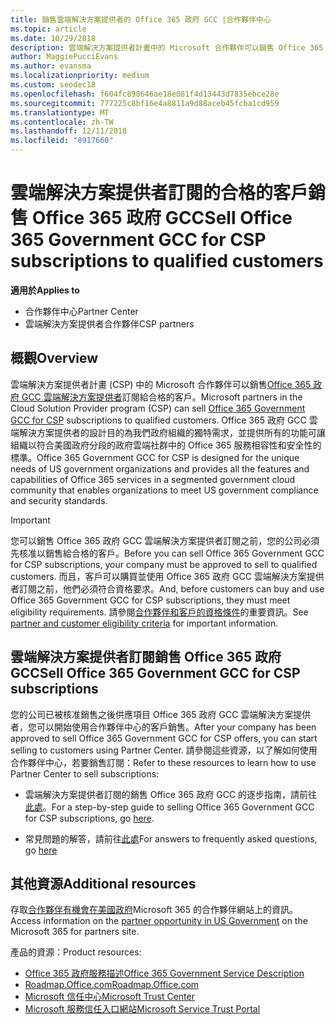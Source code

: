 ```yaml
---
title: 銷售雲端解決方案提供者的 Office 365 政府 GCC |合作夥伴中心
ms.topic: article
ms.date: 10/29/2018
description: 雲端解決方案提供者計畫中的 Microsoft 合作夥伴可以銷售 Office 365 政府 GCC 雲端解決方案提供者訂閱給合格的客戶。 Office 365 雲端解決方案提供者的政府 GCC 是套件的設計目的是為美國政府和政府約聘人員存取雲端生產力服務。
author: MaggiePucciEvans
ms.author: evansma
ms.localizationpriority: medium
ms.custom: seodec18
ms.openlocfilehash: f604fc898646ae18e081f4d13443d7835ebce28e
ms.sourcegitcommit: 777225c8bf16e4a8811a9d88aceb45fcba1cd959
ms.translationtype: MT
ms.contentlocale: zh-TW
ms.lasthandoff: 12/11/2018
ms.locfileid: "8917660"
---
```

# <a name="sell-office-365-government-gcc-for-csp-subscriptions-to-qualified-customers"></a><span data-ttu-id="9ff73-104">雲端解決方案提供者訂閱的合格的客戶銷售 Office 365 政府 GCC</span><span class="sxs-lookup"><span data-stu-id="9ff73-104">Sell Office 365 Government GCC for CSP subscriptions to qualified customers</span></span>

**<span data-ttu-id="9ff73-105">適用於</span><span class="sxs-lookup"><span data-stu-id="9ff73-105">Applies to</span></span>**

-  <span data-ttu-id="9ff73-106">合作夥伴中心</span><span class="sxs-lookup"><span data-stu-id="9ff73-106">Partner Center</span></span>
-  <span data-ttu-id="9ff73-107">雲端解決方案提供者合作夥伴</span><span class="sxs-lookup"><span data-stu-id="9ff73-107">CSP partners</span></span>


## <a name="overview"></a><span data-ttu-id="9ff73-108">概觀</span><span class="sxs-lookup"><span data-stu-id="9ff73-108">Overview</span></span>

<span data-ttu-id="9ff73-109">雲端解決方案提供者計畫 (CSP) 中的 Microsoft 合作夥伴可以銷售[Office 365 政府 GCC 雲端解決方案提供者](https://www.microsoft.com/microsoft-365/partners/governmentforCSP)訂閱給合格的客戶。</span><span class="sxs-lookup"><span data-stu-id="9ff73-109">Microsoft partners in the Cloud Solution Provider program (CSP) can sell [Office 365 Government GCC for CSP](https://www.microsoft.com/microsoft-365/partners/governmentforCSP) subscriptions to qualified customers.</span></span> <span data-ttu-id="9ff73-110">Office 365 政府 GCC 雲端解決方案提供者的設計目的為我們政府組織的獨特需求，並提供所有的功能可讓組織以符合美國政府分段的政府雲端社群中的 Office 365 服務相容性和安全性的標準。</span><span class="sxs-lookup"><span data-stu-id="9ff73-110">Office 365 Government GCC for CSP is designed for the unique needs of US government organizations and provides all the features and capabilities of Office 365 services in a segmented government cloud community that enables organizations to meet US government compliance and security standards.</span></span> 

>[!IMPORTANT] 
><span data-ttu-id="9ff73-111">您可以銷售 Office 365 政府 GCC 雲端解決方案提供者訂閱之前，您的公司必須先核准以銷售給合格的客戶。</span><span class="sxs-lookup"><span data-stu-id="9ff73-111">Before you can sell Office 365 Government GCC for CSP subscriptions, your company must be approved to sell to qualified customers.</span></span> <span data-ttu-id="9ff73-112">而且，客戶可以購買並使用 Office 365 政府 GCC 雲端解決方案提供者訂閱之前，他們必須符合資格要求。</span><span class="sxs-lookup"><span data-stu-id="9ff73-112">And, before customers can buy and use Office 365 Government GCC for CSP subscriptions, they must meet eligibility requirements.</span></span> <span data-ttu-id="9ff73-113">請參閱[合作夥伴和客戶的資格條件](csp-gcc-validate.md)的重要資訊。</span><span class="sxs-lookup"><span data-stu-id="9ff73-113">See [partner and customer eligibility criteria](csp-gcc-validate.md) for important information.</span></span>


## <a name="sell-office-365-government-gcc-for-csp-subscriptions"></a><span data-ttu-id="9ff73-114">雲端解決方案提供者訂閱銷售 Office 365 政府 GCC</span><span class="sxs-lookup"><span data-stu-id="9ff73-114">Sell Office 365 Government GCC for CSP subscriptions</span></span>

<span data-ttu-id="9ff73-115">您的公司已被核准銷售之後供應項目 Office 365 政府 GCC 雲端解決方案提供者，您可以開始使用合作夥伴中心的客戶銷售。</span><span class="sxs-lookup"><span data-stu-id="9ff73-115">After your company has been approved to sell Office 365 Government GCC for CSP offers, you can start selling to customers using Partner Center.</span></span> <span data-ttu-id="9ff73-116">請參閱這些資源，以了解如何使用合作夥伴中心，若要銷售訂閱：</span><span class="sxs-lookup"><span data-stu-id="9ff73-116">Refer to these resources to learn how to use Partner Center to sell subscriptions:</span></span> 

-   <span data-ttu-id="9ff73-117">雲端解決方案提供者訂閱的銷售 Office 365 政府 GCC 的逐步指南，請前往[此處](https://go.microsoft.com/fwlink/?linkid=2007323)。</span><span class="sxs-lookup"><span data-stu-id="9ff73-117">For a step-by-step guide to selling Office 365 Government GCC for CSP subscriptions, go [here](https://go.microsoft.com/fwlink/?linkid=2007323).</span></span>  

-   <span data-ttu-id="9ff73-118">常見問題的解答，請前往[此處](https://o365pp.blob.core.windows.net/media/Resources/GCC/Office%20365%20Government%20GCC%20for%20CSP%20Partner%20FAQ.docx)</span><span class="sxs-lookup"><span data-stu-id="9ff73-118">For answers to frequently asked questions, go [here](https://o365pp.blob.core.windows.net/media/Resources/GCC/Office%20365%20Government%20GCC%20for%20CSP%20Partner%20FAQ.docx)</span></span>


## <a name="additional-resources"></a><span data-ttu-id="9ff73-119">其他資源</span><span class="sxs-lookup"><span data-stu-id="9ff73-119">Additional resources</span></span>

<span data-ttu-id="9ff73-120">存取[合作夥伴有機會在美國政府](https://www.microsoft.com/microsoft-365/partners/governmentforCSP)Microsoft 365 的合作夥伴網站上的資訊。</span><span class="sxs-lookup"><span data-stu-id="9ff73-120">Access information on the [partner opportunity in US Government](https://www.microsoft.com/microsoft-365/partners/governmentforCSP) on the Microsoft 365 for partners site.</span></span>

<span data-ttu-id="9ff73-121">產品的資源：</span><span class="sxs-lookup"><span data-stu-id="9ff73-121">Product resources:</span></span>

- [<span data-ttu-id="9ff73-122">Office 365 政府服務描述</span><span class="sxs-lookup"><span data-stu-id="9ff73-122">Office 365 Government Service Description</span></span>](https://technet.microsoft.com/library/mt774581.aspx)
- [<span data-ttu-id="9ff73-123">Roadmap.Office.com</span><span class="sxs-lookup"><span data-stu-id="9ff73-123">Roadmap.Office.com</span></span>](https://products.office.com/business/office-365-roadmap)
- [<span data-ttu-id="9ff73-124">Microsoft 信任中心</span><span class="sxs-lookup"><span data-stu-id="9ff73-124">Microsoft Trust Center</span></span>](https://www.microsoft.com/TrustCenter/)
- [<span data-ttu-id="9ff73-125">Microsoft 服務信任入口網站</span><span class="sxs-lookup"><span data-stu-id="9ff73-125">Microsoft Service Trust Portal</span></span>](https://aka.ms/STP)

